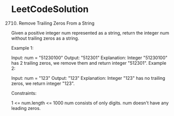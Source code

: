 # LeetCodeSolution

2710. Remove Trailing Zeros From a String

Given a positive integer num represented as a string, return the integer num without trailing zeros as a string.

 

Example 1:

Input: num = "51230100"
Output: "512301"
Explanation: Integer "51230100" has 2 trailing zeros, we remove them and return integer "512301".
Example 2:

Input: num = "123"
Output: "123"
Explanation: Integer "123" has no trailing zeros, we return integer "123".
 

Constraints:

1 <= num.length <= 1000
num consists of only digits.
num doesn't have any leading zeros.